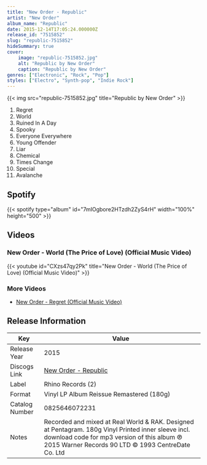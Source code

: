 ```yaml
---
title: "New Order - Republic"
artist: "New Order"
album_name: "Republic"
date: 2015-12-14T17:05:24.000000Z
release_id: "7515852"
slug: "republic-7515852"
hideSummary: true
cover:
    image: "republic-7515852.jpg"
    alt: "Republic by New Order"
    caption: "Republic by New Order"
genres: ["Electronic", "Rock", "Pop"]
styles: ["Electro", "Synth-pop", "Indie Rock"]
---
```


{{< img src="republic-7515852.jpg" title="Republic by New Order" >}}

<!-- section break -->

1. Regret
2. World
3. Ruined In A Day
4. Spooky
5. Everyone Everywhere
6. Young Offender
7. Liar
8. Chemical
9. Times Change
10. Special
11. Avalanche

<!-- section break -->


## Spotify
{{< spotify type="album" id="7mIOgbore2HTzdh2ZyS4rH" width="100%" height="500" >}}



## Videos
### New Order - World (The Price of Love) (Official Music Video)
{{< youtube id="CXzs47qy2Pk" title="New Order - World (The Price of Love) (Official Music Video)" >}}<br>

### More Videos

- [New Order - Regret (Official Music Video)](https://www.youtube.com/watch?v=71ZHVmSuBJM)


## Release Information
|  Key           | Value                                                |
| ---------------| ---------------------------------------------------- |
| Release Year   | 2015                                   |
| Discogs Link   | [New Order - Republic](https://www.discogs.com/release/7515852-NewOrder-Republic) |
| Label          | Rhino Records (2) |
| Format         | Vinyl LP Album Reissue Remastered (180g) |
| Catalog Number | 0825646072231 |
| Notes | Recorded and mixed at Real World & RAK.  Designed at Pentagram.    180g Vinyl  Printed inner sleeve  incl. download code for mp3 version of this album    ℗ 2015 Warner Records 90 LTD  © 1993 CentreDate Co. Ltd |